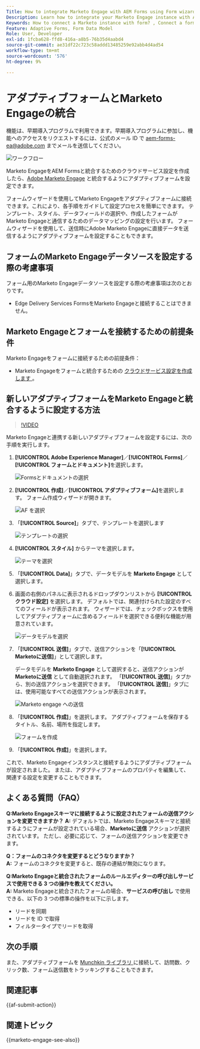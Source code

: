 ```yaml
---
Title: How to integrate Marketo Engage with AEM Forms using Form wizard?
Description: Learn how to integrate your Marketo Engage instance with AEM Forms using form wizard.
Keywords: How to connect a Marketo instance with form? , Connect a form to Marketo, Integrate a form with Marketo Engage, Integrate an Adaptive Form with a Marketo instance.
Feature: Adaptive Forms, Form Data Model
Role: User, Developer
exl-id: 1fcba628-ffd8-416a-a8b5-76b35d4aabd4
source-git-commit: ae31df22c723c58addd13485259e92abb4d4ad54
workflow-type: tm+mt
source-wordcount: '576'
ht-degree: 9%

---
```


# アダプティブフォームとMarketo Engageの統合

<span class="preview">機能は、早期導入プログラムで利用できます。早期導入プログラムに参加し、機能へのアクセスをリクエストするには、公式のメール ID で aem-forms-ea@adobe.com までメールを送信してください。</span>

![ワークフロー](/help/forms/assets/workflow-marketo-4.png)

Marketo EngageをAEM Formsと統合するためのクラウドサービス設定を作成したら、[Adobe Marketo Engage](https://experienceleague.adobe.com/en/docs/marketo/using/home) と統合するようにアダプティブフォームを設定できます。

フォームウィザードを使用してMarketo Engageをアダプティブフォームに接続できます。これにより、各手順をガイドして設定プロセスを簡単にできます。 テンプレート、スタイル、データフィールドの選択や、作成したフォームがMarketo Engageと通信するためのデータマッピングの設定を行います。 フォームウィザードを使用して、送信時にAdobe Marketo Engageに直接データを送信するようにアダプティブフォームを設定することもできます。

## フォームのMarketo Engageデータソースを設定する際の考慮事項

フォーム用のMarketo Engageデータソースを設定する際の考慮事項は次のとおりです。

* Edge Delivery Services FormsをMarketo Engageと接続することはできません。

## Marketo Engageとフォームを接続するための前提条件

Marketo Engageをフォームに接続するための前提条件：

* Marketo Engageをフォームと統合するための [ クラウドサービス設定を作成します ](/help/forms/integrate-form-to-marketo-engage.md)。

## 新しいアダプティブフォームをMarketo Engageと統合するように設定する方法

>[!VIDEO](https://video.tv.adobe.com/v/3442867/marketo-aem-marketo-engage-engage-aem-forms)

Marketo Engageと連携する新しいアダプティブフォームを設定するには、次の手順を実行します。

1. **[!UICONTROL Adobe Experience Manager]**／**[!UICONTROL Forms]**／**[!UICONTROL フォームとドキュメント]**&#x200B;を選択します。

   ![Formsとドキュメントの選択 ](/help/forms/assets/select-forms.png)

1. **[!UICONTROL 作成]**／**[!UICONTROL アダプティブフォーム]**&#x200B;を選択します。 フォーム作成ウィザードが開きます。

   ![AF を選択 ](/help/forms/assets/select-create-forms.png)

1. 「**[!UICONTROL Source]**」タブで、テンプレートを選択します

   ![ テンプレートの選択 ](/help/forms/assets/select-template.png)

1. **[!UICONTROL スタイル]** からテーマを選択します。

   ![テーマを選択](/help/forms/assets/select-form-theme.png)


1. 「**[!UICONTROL Data]**」タブで、データモデルを **Marketo Engage** として選択します。

1. 画面の右側のパネルに表示されるドロップダウンリストから **[!UICONTROL クラウド設定]** を選択します。
デフォルトでは、関連付けられた設定のすべてのフィールドが表示されます。 ウィザードでは、チェックボックスを使用してアダプティブフォームに含めるフィールドを選択できる便利な機能が用意されています。

   ![ データモデルを選択 ](/help/forms/assets/select-marketo-data.png)

1. 「**[!UICONTROL 送信]**」タブで、送信アクションを「**[!UICONTROL Marketoに送信]**」として選択します。

   データモデルを **Marketo Engage** として選択すると、送信アクションが **Marketoに送信** として自動選択されます。 「**[!UICONTROL 送信]**」タブから、別の送信アクションを選択できます。 「**[!UICONTROL 送信]**」タブには、使用可能なすべての送信アクションが表示されます。

   ![Marketo engage への送信 ](/help/forms/assets/select-marketo-engage.png)

1. 「**[!UICONTROL 作成]**」を選択します。 アダプティブフォームを保存するタイトル、名前、場所を指定します。

   ![ フォームを作成 ](/help/forms/assets/create-marketo-form.png)

1. 「**[!UICONTROL 作成]**」を選択します。

これで、Marketo Engageインスタンスと接続するようにアダプティブフォームが設定されました。 または、アダプティブフォームのプロパティを編集して、関連する設定を変更することもできます。

## よくある質問（FAQ）

**Q:Marketo Engageスキーマに接続するように設定されたフォームの送信アクションを変更できますか？**
**A:** デフォルトでは、Marketo Engageスキーマと接続するようにフォームが設定されている場合、**Marketoに送信** アクションが選択されています。 ただし、必要に応じて、フォームの送信アクションを変更できます。


**Q：フォームのコネクタを変更するとどうなりますか？**\
**A:** フォームのコネクタを変更すると、既存の連結が無効になります。

**Q:Marketo Engageと統合されたフォームのルールエディターの呼び出しサービスで使用できる 3 つの操作を教えてください。**\
**A:** Marketo Engageと統合されたフォームの場合、**サービスの呼び出し** で使用できる、以下の 3 つの標準の操作を以下に示します。
* リードを同期
* リードを ID で取得
* フィルタータイプでリードを取得

## 次の手順

また、アダプティブフォームを [Munchkin ライブラリ ](https://experienceleague.adobe.com/en/docs/marketo/using/product-docs/administration/setup/munchkin) に接続して、訪問数、クリック数、フォーム送信数をトラッキングすることもできます。

## 関連記事

{{af-submit-action}}

## 関連トピック

{{marketo-engage-see-also}}
